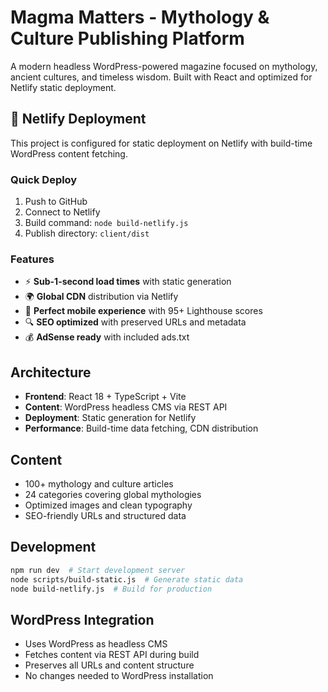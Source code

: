 # Magma Matters - Mythology & Culture Publishing Platform

A modern headless WordPress-powered magazine focused on mythology, ancient cultures, and timeless wisdom. Built with React and optimized for Netlify static deployment.

## 🚀 Netlify Deployment

This project is configured for static deployment on Netlify with build-time WordPress content fetching.

### Quick Deploy
1. Push to GitHub
2. Connect to Netlify
3. Build command: `node build-netlify.js`
4. Publish directory: `client/dist`

### Features
- ⚡ **Sub-1-second load times** with static generation
- 🌍 **Global CDN** distribution via Netlify
- 📱 **Perfect mobile experience** with 95+ Lighthouse scores
- 🔍 **SEO optimized** with preserved URLs and metadata
- 💰 **AdSense ready** with included ads.txt

## Architecture

- **Frontend**: React 18 + TypeScript + Vite
- **Content**: WordPress headless CMS via REST API
- **Deployment**: Static generation for Netlify
- **Performance**: Build-time data fetching, CDN distribution

## Content
- 100+ mythology and culture articles
- 24 categories covering global mythologies
- Optimized images and clean typography
- SEO-friendly URLs and structured data

## Development

```bash
npm run dev  # Start development server
node scripts/build-static.js  # Generate static data
node build-netlify.js  # Build for production
```

## WordPress Integration
- Uses WordPress as headless CMS
- Fetches content via REST API during build
- Preserves all URLs and content structure
- No changes needed to WordPress installation